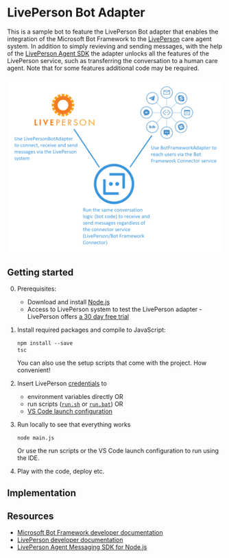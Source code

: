 # LivePerson Bot Adapter #

This is a sample bot to feature the LivePerson Bot adapter that enables the integration of the
Microsoft Bot Framework to the [LivePerson](https://www.liveperson.com/) care agent system.
In addition to simply revieving and sending messages, with the help of the
[LivePerson Agent SDK](https://github.com/LivePersonInc/node-agent-sdk) the adapter unlocks all the
features of the LivePerson service, such as transferring the conversation to a human care agent.
Note that for some features additional code may be required.

![LivePerson Bot Adapter overview](/doc/liveperson-bot-adapter-overview.png)

## Getting started ##

0. Prerequisites:
    * Download and install [Node.js](https://nodejs.org/en/download/)
    * Access to LivePerson system to test the LivePerson adapter - LivePerson offers [a 30 day free trial](https://register.liveperson.com/product/233)
1. Install required packages and compile to JavaScript:

    ```
    npm install --save
    tsc
    ```
    
    You can also use the setup scripts that come with the project. How convenient!

2. Insert LivePerson [credentials](https://github.com/tompaana/liveperson-bot-adapter/blob/ac3d18aa743fbd80e37d6e950935f88eb41ef114/src/app.ts#L60) to
    * environment variables directly OR
    * run scripts ([`run.sh`](/run.sh) or [`run.bat`](/run.bat)) OR
    * [VS Code launch configuration](/.vscode/launch.json)

3. Run locally to see that everything works

    ```
    node main.js
    ```
    
    Or use the run scripts or the VS Code launch configuration to run using the IDE.

4. Play with the code, deploy etc.

## Implementation ##


## Resources ##

* [Microsoft Bot Framework developer documentation](https://dev.botframework.com/)
* [LivePerson developer documentation](https://developers.liveperson.com/)
* [LivePerson Agent Messaging SDK for Node.js](https://github.com/LivePersonInc/node-agent-sdk)
